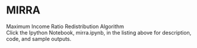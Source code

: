 # MIRRA
Maximum Income Ratio Redistribution Algorithm  
Click the Ipython Notebook, mirra.ipynb, in the listing above for description, code, and sample outputs.

